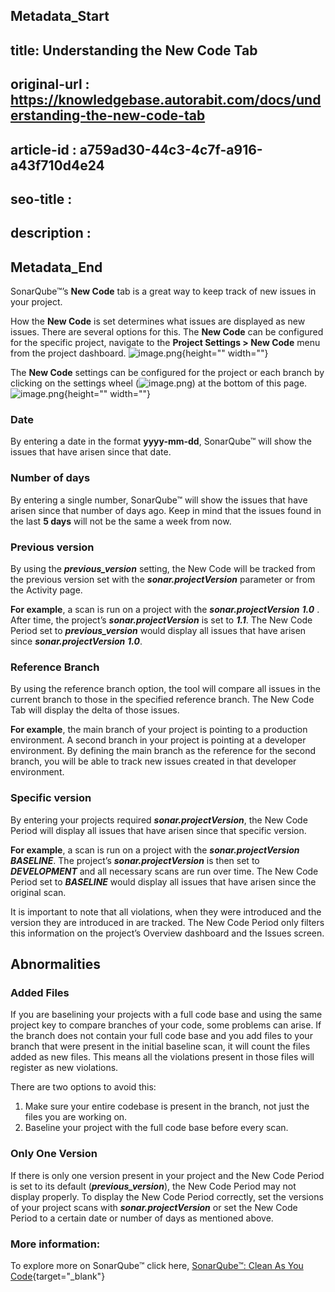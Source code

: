 ## Metadata_Start
## title: Understanding the New Code Tab
## original-url : https://knowledgebase.autorabit.com/docs/understanding-the-new-code-tab
## article-id : a759ad30-44c3-4c7f-a916-a43f710d4e24
## seo-title : 
## description : 
## Metadata_End
SonarQube™’s **New Code** tab is a great way to keep track of new issues in your project.

How the **New Code** is set determines what issues are displayed as new issues. There are several options for this. The **New Code** can be configured for the specific project, navigate to the **Project Settings > New Code** menu from the project dashboard.
![image.png](https://cdn.document360.io/8711f4e7-c040-4616-aac9-d947f87e4619/Images/Documentation/image-9187UG7Y.png){height="" width=""}

The **New Code** settings can be configured for the project or each branch by clicking on the settings wheel (![image.png](https://cdn.document360.io/8711f4e7-c040-4616-aac9-d947f87e4619/Images/Documentation/image-P2L8U745.png)) at the bottom of this page.
![image.png](https://cdn.document360.io/8711f4e7-c040-4616-aac9-d947f87e4619/Images/Documentation/image-NOSP68D8.png){height="" width=""}


### Date
By entering a date in the format **yyyy-mm-dd**, SonarQube™ will show the issues that have arisen since that date.

### Number of days
By entering a single number, SonarQube™ will show the issues that have arisen since that number of days ago. Keep in mind that the issues found in the last **5 days** will not be the same a week from now.

### Previous version
By using the ***previous_version*** setting, the New Code will be tracked from the previous version set with the ***sonar.projectVersion*** parameter or from the Activity page.

**For example**, a scan is run on a project with the ***sonar.projectVersion*** ***1.0*** . After time, the project’s ***sonar.projectVersion*** is set to ***1.1***. The New Code Period set to ***previous_version*** would display all issues that have arisen since ***sonar.projectVersion*** ***1.0***.

### Reference Branch
By using the reference branch option, the tool will compare all issues in the current branch to those in the specified reference branch. The New Code Tab will display the delta of those issues.

**For example**, the main branch of your project is pointing to a production environment. A second branch in your project is pointing at a developer environment.  By defining the main branch as the reference for the second branch, you will be able to track new issues created in that developer environment.

### Specific version
By entering your projects required ***sonar.projectVersion***, the New Code Period will display all issues that have arisen since that specific version.

**For example**, a scan is run on a project with the ***sonar.projectVersion*** ***BASELINE***. The project’s ***sonar.projectVersion*** is then set to ***DEVELOPMENT*** and all necessary scans are run over time. The New Code Period set to ***BASELINE*** would display all issues that have arisen since the original scan.

It is important to note that all violations, when they were introduced and the version they are introduced in are tracked. The New Code Period only filters this information on the project’s Overview dashboard and the Issues screen.

## Abnormalities
### Added Files
If you are baselining your projects with a full code base and using the same project key to compare branches of your code, some problems can arise. If the branch does not contain your full code base and you add files to your branch that were present in the initial baseline scan, it will count the files added as new files. This means all the violations present in those files will register as new violations.

There are two options to avoid this:

1. Make sure your entire codebase is present in the branch, not just the files you are working on.
2. Baseline your project with the full code base before every scan.

### Only One Version
If there is only one version present in your project and the New Code Period is set to its default (***previous_version***), the New Code Period may not display properly. To display the New Code Period correctly, set the versions of your project scans with ***sonar.projectVersion*** or set the New Code Period to a certain date or number of days as mentioned above.

### More information:
To explore more on SonarQube™ click here, [SonarQube™: Clean As You Code](https://docs.sonarqube.org/latest/user-guide/clean-as-you-code/){target="_blank"}
